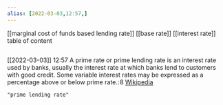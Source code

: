 ```yaml
---
alias: [2022-03-03,12:57,]
---
```

[[marginal cost of funds based lending rate]] [[base rate]] [[interest rate]]
table of content
```toc
```

[[2022-03-03]] 12:57
A prime rate or prime lending rate is an interest rate used by banks, usually the interest rate at which banks lend to customers with good credit. Some variable interest rates may be expressed as a percentage above or below prime rate.: 8
[Wikipedia](https://en.wikipedia.org/wiki/Prime%20rate)
```query
"prime lending rate"
```